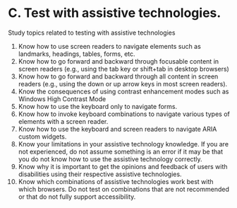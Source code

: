 # C. Test with assistive technologies.

Study topics related to testing with assistive technologies

1.  Know how to use screen readers to navigate elements such as landmarks,
    headings, tables, forms, etc.
2.  Know how to go forward and backward through focusable content in screen readers (e.g., using the tab key or shift+tab in desktop browsers) 
3.  Know how to go forward and backward through all content in screen readers (e.g., using the down or up arrow keys in most screen readers).
4.  Know the consequences of using contrast enhancement modes such as Windows High Contrast Mode
5.  Know how to use the keyboard only to navigate forms.
6.  Know how to invoke keyboard combinations to navigate various types of elements with a screen reader.
7.  Know how to use the keyboard and screen readers to navigate ARIA custom widgets.
8.  Know your limitations in your assistive technology knowledge. If you are not experienced, do not assume something is an error if it may be that you do not know how to use the assistive technology correctly.
9.  Know why it is important to get the opinions and feedback of users with disabilities using their respective assistive technologies.
10. Know which combinations of assistive technologies work best with which browsers. Do not test on combinations that are not recommended or that do not fully support accessibility.
